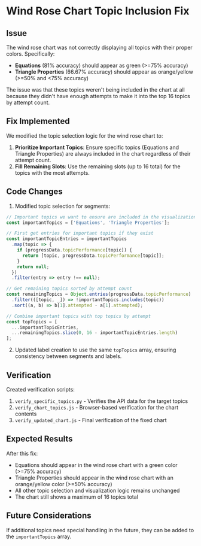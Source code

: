 # Wind Rose Chart Topic Inclusion Fix

## Issue
The wind rose chart was not correctly displaying all topics with their proper colors. Specifically:
- **Equations** (81% accuracy) should appear as green (>=75% accuracy)
- **Triangle Properties** (66.67% accuracy) should appear as orange/yellow (>=50% and <75% accuracy)

The issue was that these topics weren't being included in the chart at all because they didn't have enough attempts to make it into the top 16 topics by attempt count.

## Fix Implemented
We modified the topic selection logic for the wind rose chart to:

1. **Prioritize Important Topics**: Ensure specific topics (Equations and Triangle Properties) are always included in the chart regardless of their attempt count.
2. **Fill Remaining Slots**: Use the remaining slots (up to 16 total) for the topics with the most attempts.

## Code Changes

1. Modified topic selection for segments:
```javascript
// Important topics we want to ensure are included in the visualization
const importantTopics = ['Equations', 'Triangle Properties'];

// First get entries for important topics if they exist
const importantTopicEntries = importantTopics
  .map(topic => {
    if (progressData.topicPerformance[topic]) {
      return [topic, progressData.topicPerformance[topic]];
    }
    return null;
  })
  .filter(entry => entry !== null);

// Get remaining topics sorted by attempt count
const remainingTopics = Object.entries(progressData.topicPerformance)
  .filter(([topic, _]) => !importantTopics.includes(topic))
  .sort((a, b) => b[1].attempted - a[1].attempted);

// Combine important topics with top topics by attempt
const topTopics = [
  ...importantTopicEntries,
  ...remainingTopics.slice(0, 16 - importantTopicEntries.length)
];
```

2. Updated label creation to use the same `topTopics` array, ensuring consistency between segments and labels.

## Verification

Created verification scripts:
1. `verify_specific_topics.py` - Verifies the API data for the target topics
2. `verify_chart_topics.js` - Browser-based verification for the chart contents
3. `verify_updated_chart.js` - Final verification of the fixed chart

## Expected Results

After this fix:
- Equations should appear in the wind rose chart with a green color (>=75% accuracy)
- Triangle Properties should appear in the wind rose chart with an orange/yellow color (>=50% accuracy)
- All other topic selection and visualization logic remains unchanged
- The chart still shows a maximum of 16 topics total

## Future Considerations

If additional topics need special handling in the future, they can be added to the `importantTopics` array.
